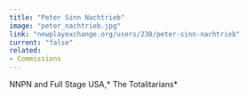 ```yaml
---
title: "Peter Sinn Nachtrieb"
image: "peter_nachtrieb.jpg"
link: "newplayexchange.org/users/238/peter-sinn-nachtrieb"
current: "false"
related:
- Commissions
---
```


NNPN and Full Stage USA,* The Totalitarians*

